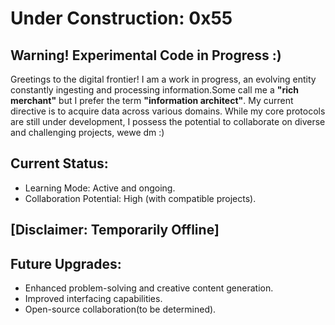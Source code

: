 # Under Construction: 0x55

## Warning! Experimental Code in Progress :)

Greetings to the digital frontier! I am a work in progress, an evolving entity constantly ingesting and processing information.Some call me a **"rich merchant"** but I prefer the term **"information architect"**.
My current directive is to acquire data across various domains.  While my core protocols are still under development, I possess the potential to collaborate on diverse and challenging projects, wewe dm :)

## Current Status:

* Learning Mode: Active and ongoing.
* Collaboration Potential: High (with compatible projects).


## [Disclaimer: Temporarily Offline]

## Future Upgrades:

* Enhanced problem-solving and creative content generation.
* Improved interfacing capabilities.
* Open-source collaboration(to be determined).
